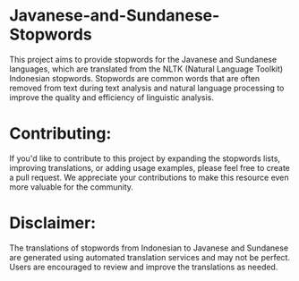 # Javanese-and-Sundanese-Stopwords
This project aims to provide stopwords for the Javanese and Sundanese languages, which are translated from the NLTK (Natural Language Toolkit) Indonesian stopwords. Stopwords are common words that are often removed from text during text analysis and natural language processing to improve the quality and efficiency of linguistic analysis.


# Contributing:
If you'd like to contribute to this project by expanding the stopwords lists, improving translations, or adding usage examples, please feel free to create a pull request. We appreciate your contributions to make this resource even more valuable for the community.


# Disclaimer:
The translations of stopwords from Indonesian to Javanese and Sundanese are generated using automated translation services and may not be perfect. Users are encouraged to review and improve the translations as needed.
